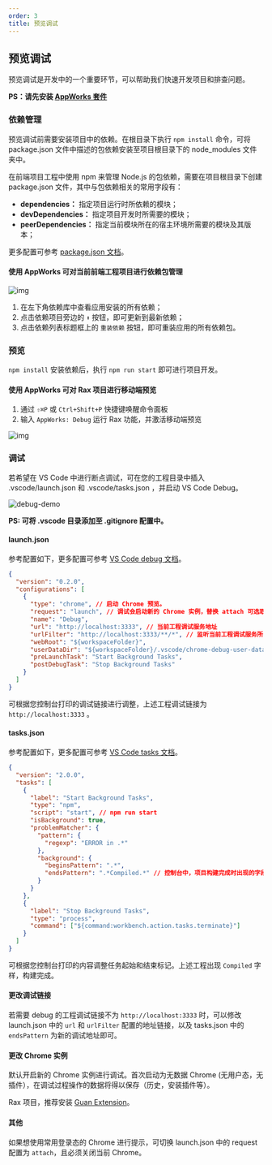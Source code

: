 ```yaml
---
order: 3
title: 预览调试
---
```


## 预览调试

预览调试是开发中的一个重要环节，可以帮助我们快速开发项目和排查问题。

**PS：请先安装 [AppWorks 套件](https://marketplace.visualstudio.com/items?itemName=iceworks-team.iceworks)**

### 依赖管理

预览调试前需要安装项目中的依赖。在根目录下执行 `npm install` 命令，可将 package.json 文件中描述的包依赖安装至项目根目录下的 node_modules 文件夹中。

在前端项目工程中使用 npm 来管理 Node.js 的包依赖，需要在项目根目录下创建 package.json 文件，其中与包依赖相关的常用字段有：

- **dependencies：** 指定项目运行时所依赖的模块；
- **devDependencies：** 指定项目开发时所需要的模块；
- **peerDependencies：** 指定当前模块所在的宿主环境所需要的模块及其版本；

更多配置可参考 [package.json 文档](https://docs.npmjs.com/creating-a-package-json-file)。

#### 使用 AppWorks 可对当前前端工程项目进行依赖包管理

![img](https://img.alicdn.com/imgextra/i2/O1CN01Z2r2Mh1ouZt55aIY2_!!6000000005285-2-tps-2368-1646.png)

1. 在左下角依赖库中查看应用安装的所有依赖；
2. 点击依赖项目旁边的 `⬆️` 按钮，即可更新到最新依赖；
3. 点击依赖列表标题框上的 `重装依赖` 按钮，即可重装应用的所有依赖包。

### 预览

`npm install` 安装依赖后，执行 `npm run start` 即可进行项目开发。

#### 使用 AppWorks 可对 Rax 项目进行移动端预览

1. 通过 `⇧⌘P` 或 `Ctrl+Shift+P` 快捷键唤醒命令面板
2. 输入 `AppWorks: Debug` 运行 Rax 功能，并激活移动端预览

![img](https://img.alicdn.com/imgextra/i2/O1CN01xHrOWW1yl5pIYtMJ1_!!6000000006618-1-tps-1024-768.gif)

### 调试

若希望在 VS Code 中进行断点调试，可在您的工程目录中插入 .vscode/launch.json 和 .vscode/tasks.json ，并启动 VS Code Debug。

![debug-demo](https://img.alicdn.com/imgextra/i3/O1CN01VJHkXe1cVatDq2q8R_!!6000000003606-1-tps-900-511.gif)

**PS: 可将 .vscode 目录添加至 .gitignore 配置中。**

#### launch.json

参考配置如下，更多配置可参考 [VS Code debug 文档](https://code.visualstudio.com/docs/editor/debugging#_launch-configurations)。

```json
{
  "version": "0.2.0",
  "configurations": [
    {
      "type": "chrome", // 启动 Chrome 预览。
      "request": "launch", // 调试会启动新的 Chrome 实例，替换 attach 可选取当前 Chrome 实例，但需要重启 Chrome。
      "name": "Debug",
      "url": "http://localhost:3333", // 当前工程调试服务地址
      "urlFilter": "http://localhost:3333/**/*", // 监听当前工程调试服务所有的 url
      "webRoot": "${workspaceFolder}",
      "userDataDir": "${workspaceFolder}/.vscode/chrome-debug-user-data", // 用于存放 Chrome 的用户数据（安装的浏览器插件等）
      "preLaunchTask": "Start Background Tasks",
      "postDebugTask": "Stop Background Tasks"
    }
  ]
}
```

可根据您控制台打印的调试链接进行调整，上述工程调试链接为 `http://localhost:3333` 。

#### tasks.json

参考配置如下，更多配置可参考 [VS Code tasks 文档](https://code.visualstudio.com/docs/editor/tasks#vscode)。

```json
{
  "version": "2.0.0",
  "tasks": [
    {
      "label": "Start Background Tasks",
      "type": "npm",
      "script": "start", // npm run start
      "isBackground": true,
      "problemMatcher": {
        "pattern": {
          "regexp": "ERROR in .*"
        },
        "background": {
          "beginsPattern": ".*",
          "endsPattern": ".*Compiled.*" // 控制台中，项目构建完成时出现的字段
        }
      }
    },
    {
      "label": "Stop Background Tasks",
      "type": "process",
      "command": ["${command:workbench.action.tasks.terminate}"]
    }
  ]
}
```

可根据您控制台打印的内容调整任务起始和结束标记。上述工程出现 `Compiled` 字样，构建完成。

#### 更改调试链接

若需要 debug 的工程调试链接不为 `http://localhost:3333` 时，可以修改 launch.json 中的 `url` 和 `urlFilter` 配置的地址链接，以及 tasks.json 中的 `endsPattern` 为新的调试地址即可。

#### 更改 Chrome 实例

默认开启新的 Chrome 实例进行调试。首次启动为无数据 Chrome (无用户态，无插件），在调试过程操作的数据将得以保存（历史，安装插件等）。

Rax 项目，推荐安装 [Guan Extension](https://chrome.google.com/webstore/detail/guan-extension/jfalnandddhgfnmejfgjgfbfnnkhljog)。

#### 其他

如果想使用常用登录态的 Chrome 进行提示，可切换 launch.json 中的 request 配置为 `attach`，且必须关闭当前 Chrome。
